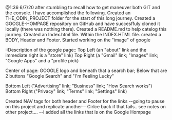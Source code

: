 @1:36 6/7/20 after stumbling to recall how to get maneuver both GIT and the console. I have accomplished the following.
Created an THE_ODIN_PROJECT folder for the start of this long journey.
Created a GOOGLE-HOMPAGE repository on GitHub and have succesffuly cloned it locally (there was nothing there).
Created a README.md to help catelog this journey.
Created an Index.html file.
Within the INDEX.HTML file. created a BODY, Header and Footer.
Started working on the "image" of google

::Description of the google page::
Top Left (an "about" link and the immediate right is a "store" link)
Top Right (a "Gmail" link; "Images" link; "Google Apps" and a "profile pick)

Center of page: GOOGLE logo and beneath that a search bar; Below that are 2 buttons "Google Search" and "I'm Feeling Lucky"

Bottom Left ("Advertising" link; "Business" link; "How Search works")
Bottom Right ("Privacy" link; "Terms" link; "Settings" link)

Created NAV tags for both header and Footer for the links
--going to pause on this project and replicate another-- Cirlce back if that fails.. 
see notes on other project....
--i added all the links that is on the Google Hompage